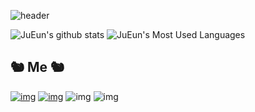 ![header](https://capsule-render.vercel.app/api?type=waving&color=F3F781&height=300&section=header&text=Welcome%20to%20My%20Github&fontSize=70)

![JuEun's github stats](https://github-readme-stats.vercel.app/api?username=MelBIP&show_icons=true&theme=buefy) ![JuEun's Most Used Languages](https://github-readme-stats.vercel.app/api/top-langs/?username=MelBIP&layout=compact)
## 🐿 ️Me ️🐿

[![img](https://img.shields.io/badge/Instagram-E4405F?style=flat-square&logo=Instagram&logoColor=white)](https://www.instagram.com/_lmns_wksv628/) [![img](https://img.shields.io/badge/Github-181717?style=flat-square&logo=Github&logoColor=white)](https://github.com/MelBIP) ![img](https://img.shields.io/badge/s22005@gsm.hs.kr-EA4335?style=flat-square&logo=Gmail&logoColor=white) ![img](https://img.shields.io/badge/kje__060628@naver.com-03C75A?style=flat-square&logo=Naver&logoColor=white)


